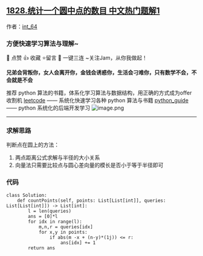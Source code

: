 ## [1828.统计一个圆中点的数目 中文热门题解1](https://leetcode.cn/problems/queries-on-number-of-points-inside-a-circle/solutions/100000/si-lu-jian-dan-xing-neng-gao-xiao-jie-ji-su1w)

作者：[int_64](https://leetcode.cn/u/int_64)

### 方便快速学习算法与理解~
🌇 点赞 👍 收藏 ⭐留言 📝 一键三连 ~关注Jam，从你我做起！

**兄弟会背叛你，女人会离开你，金钱会诱惑你，生活会刁难你，只有数学不会，不会就是不会**

推荐 python 算法的书籍，体系化学习算法与数据结构，用正确的方式成为offer收割机
[leetcode](https://github.com/ls1248659692/leetcode) ——  系统化快速学习各种 python 算法与书籍
[python_guide](https://github.com/ls1248659692/python_guide) —— python 系统化的后端开发学习
![image.png](https://pic.leetcode-cn.com/1646923740-SiephP-image.png)


---
### 求解思路
判断点在圆上的方法：
1. 两点距离公式求解与半径的大小关系
2. 向量法只需要比较点与圆心差向量的模长是否小于等于半径即可

### 代码

```python3
class Solution:
    def countPoints(self, points: List[List[int]], queries: List[List[int]]) -> List[int]:
        l = len(queries)
        ans = [0]*l
        for idx in range(l):
            m,n,r = queries[idx]
            for x,y in points:
                if abs(m -x + (n-y)*(1j)) <= r:
                    ans[idx] += 1
        return ans
```